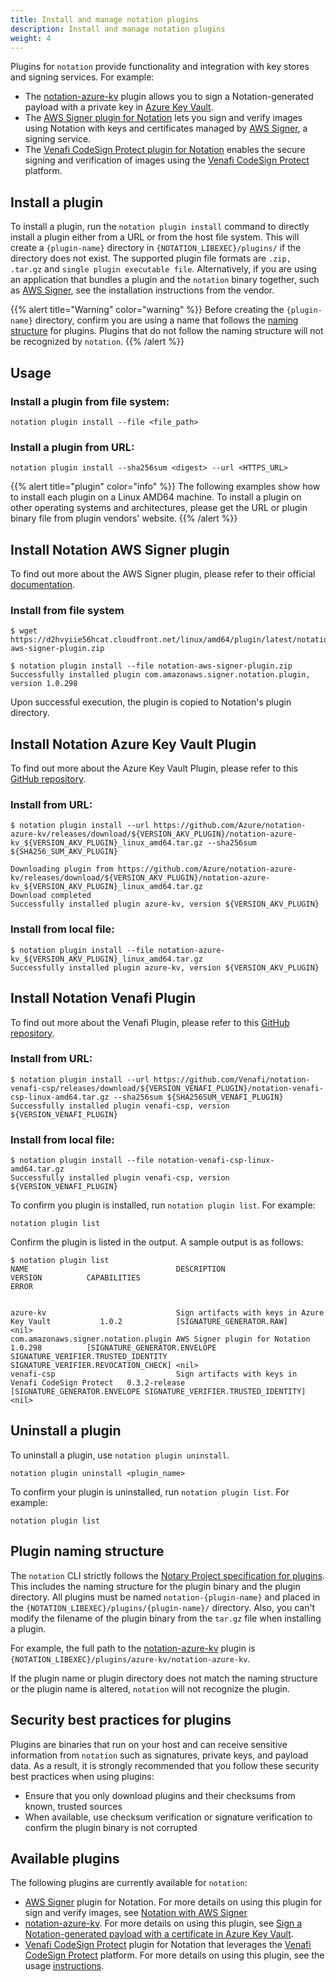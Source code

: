 ```yaml
---
title: Install and manage notation plugins
description: Install and manage notation plugins
weight: 4
---
```


Plugins for `notation` provide functionality and integration with key stores and signing services. For example:
- The [notation-azure-kv](https://github.com/Azure/notation-azure-kv) plugin allows you to sign a Notation-generated payload with a private key in [Azure Key Vault](https://learn.microsoft.com/en-us/azure/key-vault/general/overview?wt.mc_id=azurelearn_inproduct_oss_notaryproject).
- The [AWS Signer plugin for Notation](https://docs.aws.amazon.com/signer/latest/developerguide/image-signing-prerequisites.html) lets you sign and verify images using Notation with keys and certificates managed by [AWS Signer](https://docs.aws.amazon.com/signer/latest/developerguide/Welcome.html), a signing service.
- The [Venafi CodeSign Protect plugin for Notation](https://github.com/Venafi/notation-venafi-csp) enables the secure signing and verification of images using the [Venafi CodeSign Protect](https://venafi.com/codesign-protect/) platform.

## Install a plugin

To install a plugin, run the `notation plugin install` command to directly install a plugin either from a URL or from the host file system. This will create a `{plugin-name}` directory in `{NOTATION_LIBEXEC}/plugins/` if the directory does not exist. The supported plugin file formats are `.zip, .tar.gz` and `single plugin executable file`. Alternatively, if you are using an application that bundles a plugin and the `notation` binary together, such as [AWS Signer](https://docs.aws.amazon.com/signer/latest/developerguide/image-signing-prerequisites.html), see the installation instructions from the vendor.

{{% alert title="Warning" color="warning" %}}
Before creating the `{plugin-name}` directory, confirm you are using a name that follows the [naming structure](#plugin-naming-structure) for plugins. Plugins that do not follow the naming structure will not be recognized by `notation`.
{{% /alert %}}

## Usage

### Install a plugin from file system:

`notation plugin install --file <file_path>`

### Install a plugin from URL: 

`notation plugin install --sha256sum <digest> --url <HTTPS_URL>`

{{% alert title="plugin" color="info" %}}
The following examples show how to install each plugin on a Linux AMD64 machine. To install a plugin on other operating systems and architectures, please get the URL or plugin binary file from plugin vendors' website.
{{% /alert %}}

## Install Notation AWS Signer plugin

To find out more about the AWS Signer plugin, please refer to their official [documentation](https://docs.aws.amazon.com/signer/latest/developerguide/image-signing-prerequisites.html).

### Install from file system

```console
$ wget https://d2hvyiie56hcat.cloudfront.net/linux/amd64/plugin/latest/notation-aws-signer-plugin.zip

$ notation plugin install --file notation-aws-signer-plugin.zip
Successfully installed plugin com.amazonaws.signer.notation.plugin, version 1.0.298
```
Upon successful execution, the plugin is copied to Notation's plugin directory.

## Install Notation Azure Key Vault Plugin

To find out more about the Azure Key Vault Plugin, please refer to this [GitHub repository](https://github.com/Azure/notation-azure-kv).

### Install from URL:

```console
$ notation plugin install --url https://github.com/Azure/notation-azure-kv/releases/download/${VERSION_AKV_PLUGIN}/notation-azure-kv_${VERSION_AKV_PLUGIN}_linux_amd64.tar.gz --sha256sum ${SHA256_SUM_AKV_PLUGIN}

Downloading plugin from https://github.com/Azure/notation-azure-kv/releases/download/${VERSION_AKV_PLUGIN}/notation-azure-kv_${VERSION_AKV_PLUGIN}_linux_amd64.tar.gz
Download completed
Successfully installed plugin azure-kv, version ${VERSION_AKV_PLUGIN}
```

### Install from local file:

```console
$ notation plugin install --file notation-azure-kv_${VERSION_AKV_PLUGIN}_linux_amd64.tar.gz
Successfully installed plugin azure-kv, version ${VERSION_AKV_PLUGIN}
```

## Install Notation Venafi Plugin

To find out more about the Venafi Plugin, please refer to this [GitHub repository](https://github.com/Venafi/notation-venafi-csp).

### Install from URL:

```console
$ notation plugin install --url https://github.com/Venafi/notation-venafi-csp/releases/download/${VERSION_VENAFI_PLUGIN}/notation-venafi-csp-linux-amd64.tar.gz --sha256sum ${SHA256SUM_VENAFI_PLUGIN}
Successfully installed plugin venafi-csp, version ${VERSION_VENAFI_PLUGIN}
```

### Install from local file:

```console
$ notation plugin install --file notation-venafi-csp-linux-amd64.tar.gz
Successfully installed plugin venafi-csp, version ${VERSION_VENAFI_PLUGIN}
```

To confirm you plugin is installed, run `notation plugin list`. For example:

```console
notation plugin list
```

Confirm the plugin is listed in the output. A sample output is as follows:

```console
$ notation plugin list
NAME                                 DESCRIPTION                                           VERSION          CAPABILITIES                                                             ERROR


azure-kv                             Sign artifacts with keys in Azure Key Vault           1.0.2            [SIGNATURE_GENERATOR.RAW]                                                                     <nil>
com.amazonaws.signer.notation.plugin AWS Signer plugin for Notation                        1.0.298          [SIGNATURE_GENERATOR.ENVELOPE SIGNATURE_VERIFIER.TRUSTED_IDENTITY SIGNATURE_VERIFIER.REVOCATION_CHECK] <nil>
venafi-csp                           Sign artifacts with keys in Venafi CodeSign Protect   0.3.2-release    [SIGNATURE_GENERATOR.ENVELOPE SIGNATURE_VERIFIER.TRUSTED_IDENTITY] <nil>
```

## Uninstall a plugin
To uninstall a plugin, use `notation plugin uninstall`.

```console
notation plugin uninstall <plugin_name>
```

To confirm your plugin is uninstalled, run `notation plugin list`. For example:

```console
notation plugin list
```

## Plugin naming structure

The `notation` CLI strictly follows the [Notary Project specification for plugins](https://github.com/notaryproject/specifications/blob/main/specs/plugin-extensibility.md#plugin-mechanism). This includes the naming structure for the plugin binary and the plugin directory. All plugins must be named `notation-{plugin-name}` and placed in the `{NOTATION_LIBEXEC}/plugins/{plugin-name}/` directory. Also, you can't modify the filename of the plugin binary from the `tar.gz` file when installing a plugin.

For example, the full path to the [notation-azure-kv](https://github.com/Azure/notation-azure-kv) plugin is `{NOTATION_LIBEXEC}/plugins/azure-kv/notation-azure-kv`.

If the plugin name or plugin directory does not match the naming structure or the plugin name is altered, `notation` will not recognize the plugin.

## Security best practices for plugins

Plugins are binaries that run on your host and can receive sensitive information from `notation` such as signatures, private keys, and payload data. As a result, it is strongly recommended that you follow these security best practices when using plugins:

- Ensure that you only download plugins and their checksums from known, trusted sources
- When available, use checksum verification or signature verification to confirm the plugin binary is not corrupted

## Available plugins

The following plugins are currently available for `notation`:

- [AWS Signer](https://docs.aws.amazon.com/signer/latest/developerguide/image-signing-prerequisites.html) plugin for Notation. For more details on using this plugin for sign and verify images, see [Notation with AWS Signer](https://aws.amazon.com/blogs/containers/announcing-container-image-signing-with-aws-signer-and-amazon-eks/)
- [notation-azure-kv](https://github.com/Azure/notation-azure-kv). For more details on using this plugin, see [Sign a Notation-generated payload with a certificate in Azure Key Vault](https://learn.microsoft.com/azure/container-registry/container-registry-tutorial-sign-build-push?wt.mc_id=azurelearn_inproduct_oss_notaryproject).
- [Venafi CodeSign Protect](https://github.com/Venafi/notation-venafi-csp) plugin for Notation that leverages the [Venafi CodeSign Protect](https://venafi.com/codesign-protect/) platform.  For more details on using this plugin, see the usage [instructions](https://github.com/Venafi/notation-venafi-csp/blob/main/README.md).